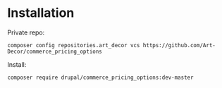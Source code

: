 # Installation

Private repo:

```
composer config repositories.art_decor vcs https://github.com/Art-Decor/commerce_pricing_options
```

Install:

```
composer require drupal/commerce_pricing_options:dev-master
```
